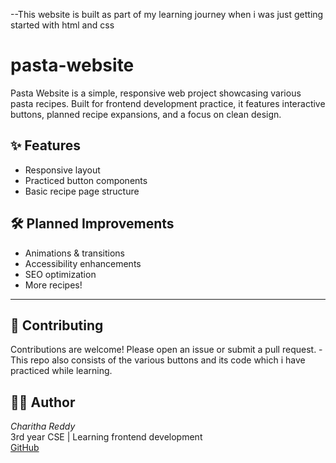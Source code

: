 --This website is built as part of my learning journey when i was just getting started with html and css
# pasta-website
Pasta Website is a simple, responsive web project showcasing various pasta recipes. Built for frontend development practice, it features interactive buttons, planned recipe expansions, and a focus on clean design.

## ✨ Features

- Responsive layout
- Practiced button components
- Basic recipe page structure

## 🛠️ Planned Improvements

- Animations & transitions
- Accessibility enhancements
- SEO optimization
- More recipes!

---
## 🤝 Contributing

Contributions are welcome! Please open an issue or submit a pull request.
-This repo also consists of the various buttons and its code which i have practiced while learning.
## 🧑‍💻 Author

*Charitha Reddy*  
3rd year CSE | Learning frontend development  
[GitHub](https://github.com/cha861)
